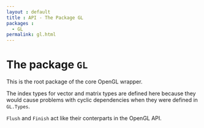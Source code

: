 ```yaml
---
layout : default
title : API - The Package GL
packages :
  - GL
permalink: gl.html
---
```


# The package `GL`

This is the root package of the core OpenGL wrapper.

The index types for vector and matrix types are defined here because they would cause
problems with cyclic dependencies when they were defined in `GL.Types`.

`Flush` and `Finish` act like their conterparts in the OpenGL API.